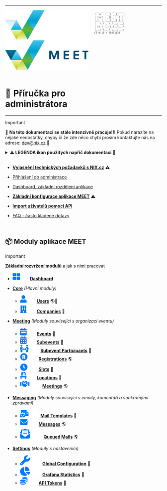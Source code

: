<table>
<tr><td style="vertical-align: top; padding: 0">

[![MEET](../_data/MEET_H_04.svg#gh-dark-mode-only "MEET")](../README.md#gh-dark-mode-only)
[![MEET](../_data/MEET_H_03.svg#gh-light-mode-only "MEET")](../README.md#gh-light-mode-only)
![](../_data/w100.gif)
# 📘 Příručka pro administrátora
</td>
<td width="210" style="vertical-align: top">
<small style="font-size: 9px">

```
 __  __ ___ ___ _____ 
|  \/  | __| __|_   _|
| |\/| | _|| _|  | |  
|_|_ |_|___|___| |_|  
|   \ / _ \ / __/ __| 
| |) | (_) | (__\__ \
|___/ \___/ \___|___/
CZ 0.15 / 20231130
``` 
</small>

</td>
</tr>
</table>

> [!IMPORTANT]  
>🚧 **Na této dokumentaci se stále intenzivně pracuje!!!** Pokud narazíte na nějaké nedostatky, chyby či že zde něco chybí prosím kontaktujte nás na adrese: dev@nix.cz 🚧

<details>
<summary><strong>⚠️ LEGENDA ikon použitých napříč dokumentací 📌</strong>
<br /><br />
</summary>

>
> ⚠️ **Důležitá informace**
>
> 🚧 **Nepoužívá se, připraveno do budoucna, rozpracované**
>
> ---
> 📦 **Modul** - Aplikace je rozdělena na drobnější části *(moduly)*
>
>   - 🔧 **Administrační modul** - potřebný pro nastavení aplikace
> 
>   - 🌎 **Frontendový modul** - pro ukládání vyplněných dat z frontendu, pro statistiky, samotnou organizaci eventu atd.
>
>   - 📄 **Výpis záznamů** - první část modulu
>       - 🔍 **Filtrování** - Přes jaká pole lze v modulu filtrovat, nebo zda je umožněno fulltextové vyhledávání
>       - 💡 **Hromadné akce**, které je možné ve výpisu vyvolat
>   - ✏️ **Editační Formulář** - druhá, editační část modulu
>       - 🔖 **Karta *(tab)*** - v případě rozsáhlejšího formuláře je formulář rozdělen na karty
>       -  💎 **Funkční tlačítka** - tlačítka v pravé části 
editačního formuláře
>       - 📍 **Template Tags** - speciální značky, které je možné použít v emailových šablonách
>       - 👁 **Readonly** formulářové pole - většinou jde o datumy vytvoření, poslední úpravy či vazby které nelze měnit.
</details>


- **[Vyjasnění technických požadavků s NIX.cz](pages/0000.md)** ⚠️

- [Přihlášení do administrace](pages/0001.md)
- [Dashboard, základní rozdělení aplikace](pages/0002.md)

- **[Základní konfigurace aplikace MEET](pages/0003.md)** ⚠️

- **[Import uživatelů pomocí API](pages/0004.md)**

- [FAQ - často kladené dotazy](pages/0005.md)

<br />

## 📦 Moduly aplikace MEET


> [!IMPORTANT]  
**[Základní rozvržení modulů](pages/0006.md)** a jak s nimi pracovat

- ![Dashboard](../_data/000.svg#gh-light-mode-only) ![Dashboard](../_data/dark/000.svg#gh-dark-mode-only)  **[Dashboard](pages/0002.md)** 


- **[Core](pages/0007.md)** *(Hlavní moduly)*
    - ![Users](../_data/00.svg#gh-light-mode-only) ![Users](../_data/dark/00.svg#gh-dark-mode-only)
    &nbsp;**[Users](pages/0007.md#_1)** 🌎🔧
    - ![Companies](../_data/01.svg#gh-light-mode-only) ![Companies](../_data/dark/01.svg#gh-dark-mode-only)
    &nbsp;**[Companies](pages/0007.md#_2)** 🔧
- **[Meeting](pages/0008.md)** *(Moduly související s organizací eventu)*
    - ![Events](../_data/02.svg#gh-light-mode-only) ![Events](../_data/dark/02.svg#gh-dark-mode-only)
    &nbsp;**[Events](pages/0008.md#_1)** 🔧
    - ![Subevents](../_data/03.svg#gh-light-mode-only) ![Subevents](../_data/dark/03.svg#gh-dark-mode-only)
    &nbsp;**[Subevents](pages/0008.md#_2)** 🔧
    - ![Subevent Participants](../_data/04.svg#gh-light-mode-only) ![Subevent Participants](../_data/dark/04.svg#gh-dark-mode-only)
    &nbsp;**[Subevent Participants](pages/0008.md#_3)** 🔧
    - ![Registrations](../_data/05.svg#gh-light-mode-only) ![Registrations](../_data/dark/05.svg#gh-dark-mode-only)
    &nbsp;**[Registrations](pages/0008.md#_4)** 🌎
    - ![Slots](../_data/06.svg#gh-light-mode-only) ![Slots](../_data/dark/06.svg#gh-dark-mode-only)
    &nbsp;**[Slots](pages/0008.md#_5)** 🔧
    - ![Locations](../_data/07.svg#gh-light-mode-only) ![Locations](../_data/dark/07.svg#gh-dark-mode-only) 
    &nbsp;**[Locations](pages/0008.md#_6)** 🔧
    - ![Meetings](../_data/08.svg#gh-light-mode-only) ![Meetings](../_data/dark/08.svg#gh-dark-mode-only)
    &nbsp;**[Meetings](pages/0008.md#_7)** 🌎

- **[Messaging](pages/0009.md)** *(Moduly související s emaily, komentáři a soukromými zprávami)*
    - ![Mail Templates](../_data/09.svg#gh-light-mode-only) ![Mail Templates](../_data/dark/09.svg#gh-dark-mode-only) 
    &nbsp;**[Mail Templates](pages/0009.md#_1)** 🔧
    - ![Messages](../_data/10.svg#gh-light-mode-only) ![Messages](../_data/dark/10.svg#gh-dark-mode-only)
    &nbsp;**[Messages](pages/0009.md#_2)** 🌎
    - ![Queued Mails](../_data/17.svg#gh-light-mode-only) ![Queued Mails](../_data/dark/17.svg#gh-dark-mode-only)
    &nbsp;**[Queued Mails](pages/0009.md#_3)** 🌎

- **[Settings](pages/0010.md)** *(Moduly s nastavením)*
    - ![Global Configuration](../_data/18.svg#gh-light-mode-only) ![Global Configuration](../_data/dark/18.svg#gh-dark-mode-only)
    **[Global Configuration](pages/0010.md#_1)** 🔧
    - ![Grafana Statistics](../_data/22.svg#gh-light-mode-only) ![Grafana Statistics](../_data/dark/22.svg#gh-dark-mode-only)
    **[Grafana Statistics](pages/0010.md#_2)** 🔧
    - ![API Tokens](../_data/12.svg#gh-light-mode-only) ![API Tokens](../_data/dark/12.svg#gh-dark-mode-only)
    &nbsp;**[API Tokens](pages/0010.md#_3)** 🔧
